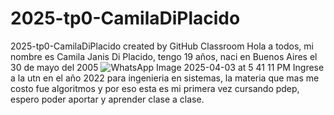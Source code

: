 # 2025-tp0-CamilaDiPlacido
2025-tp0-CamilaDiPlacido created by GitHub Classroom
Hola a todos, mi nombre es Camila Janis Di Placido, tengo 19 años, naci en Buenos Aires el 30 de mayo del 2005
![WhatsApp Image 2025-04-03 at 5 41 11 PM](https://github.com/user-attachments/assets/e4b531ba-e1a5-4a88-87da-ab21136bb0e2)
Ingrese a la utn en el año 2022 para ingenieria en sistemas, la materia que mas me costo fue algoritmos y por eso esta es mi primera vez cursando pdep, espero poder aportar y aprender clase a clase.


